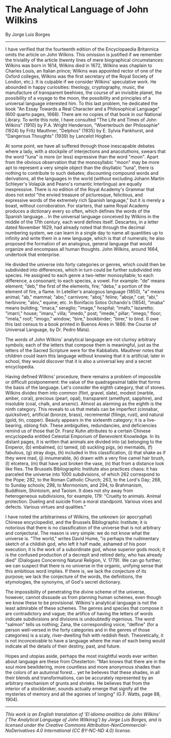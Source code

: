 # The Analytical Language of John Wilkins

By Jorge Luis Borges

---

I have verified that the fourteenth edition of the Encyclopaedia Britannica omits the article on John Wilkins. This omission is justified if we remember the triviality of the article (twenty lines of mere biographical circumstances: Wilkins was born in 1614, Wilkins died in 1672, Wilkins was chaplain to Charles Louis, an Italian prince; Wilkins was appointed rector of one of the Oxford colleges, Wilkins was the first secretary of the Royal Society of London, etc.). It is culpable if we consider Wilkins' speculative work. He abounded in happy curiosities: theology, cryptography, music, the manufacture of transparent beehives, the course of an invisible planet, the possibility of a voyage to the moon, the possibility and principles of a universal language interested him. To this last problem, he dedicated the book "An Essay Towards a Real Character and a Philosophical Language" (600 quarto pages, 1668). There are no copies of that book in our National Library. To write this note, I have consulted "The Life and Times of John Wilkins" (1910) by P.A. Wright Henderson, "Woerterbuch der Philosophie" (1924) by Fritz Mauthner, "Delphos" (1935) by E. Sylvia Pankhurst, and "Dangerous Thoughts" (1939) by Lancelot Hogben.

At some point, we have all suffered through those inescapable debates where a lady, with a stockpile of interjections and anacoluthons, swears that the word "luna" is more (or less) expressive than the word "moon". Apart from the obvious observation that the monosyllabic "moon" may be more apt to represent a very simple object than the disyllabic "luna", there is nothing to contribute to such debates; discounting compound words and derivations, all the languages in the world (without excluding Johann Martin Schleyer's Volapük and Peano's romantic Interlingua) are equally inexpressive. There is no edition of the Royal Academy's Grammar that does not extol "the envied treasure of picturesque, felicitous, and expressive words of the extremely rich Spanish language," but it is merely a boast, without corroboration. For starters, that same Royal Academy produces a dictionary every so often, which defines the words of the Spanish language... In the universal language conceived by Wilkins in the middle of the 17th century, each word defines itself. Descartes, in a letter dated November 1629, had already noted that through the decimal numbering system, we can learn in a single day to name all quantities up to infinity and write them in a new language, which is that of numerals; he also proposed the formation of an analogous, general language that would organize and encompass all human thoughts. John Wilkins, around 1664, undertook that enterprise.

He divided the universe into forty categories or genres, which could then be subdivided into differences, which in turn could be further subdivided into species. He assigned to each genre a two-letter monosyllable; to each difference, a consonant; to each species, a vowel. For example: "de" means element; "deb," the first of the elements, fire; "deba," a portion of the element of fire, a flame. In Letellier's analogous language (1850), "a" means animal; "ab," mammal; "abo," carnivore; "aboj," feline; "aboje," cat; "abi," herbivore; "abiv," equine; etc. In Bonifacio Sotos Ochando's (1854), "imaba" means building; "imaca," seraglio; "image," hospital; "imafo," lazaretto; "imarri," house; "imaru," villa; "imedo," post; "imede," pillar; "imego," floor; "imela," roof; "imogo," window; "bire," bookbinder; "birer," to bind. (I owe this last census to a book printed in Buenos Aires in 1886: the Course of Universal Language, by Dr. Pedro Mata).

The words of John Wilkins' analytical language are not clumsy arbitrary symbols; each of the letters that compose them is meaningful, just as the letters of the Sacred Scripture were for the Kabbalists. Mauthner notes that children could learn this language without knowing that it is artificial; later in school, they would discover that it is also a universal key and a secret encyclopedia.

Having defined Wilkins' procedure, there remains a problem of impossible or difficult postponement: the value of the quadragesimal table that forms the basis of the language. Let's consider the eighth category, that of stones. Wilkins divides them into common (flint, gravel, slate), modest (marble, amber, coral), precious (pearl, opal), transparent (amethyst, sapphire), and insoluble (coal, chalk, and arsenic). Almost as alarming as the eighth is the ninth category. This reveals to us that metals can be imperfect (cinnabar, quicksilver), artificial (bronze, brass), recremental (filings, rust), and natural (gold, tin, copper). Beauty appears in the sixteenth category; it is a live-bearing, oblong fish. These ambiguities, redundancies, and deficiencies remind us of those that Dr. Franz Kuhn attributes to a certain Chinese encyclopedia entitled Celestial Emporium of Benevolent Knowledge. In its distant pages, it is written that animals are divided into (a) belonging to the Emperor, (b) embalmed, (c) tamed, (d) suckling pigs, (e) mermaids, (f) fabulous, (g) stray dogs, (h) included in this classification, (i) that shake as if they were mad, (j) innumerable, (k) drawn with a very fine camel hair brush, (l) etcetera, (m) that have just broken the vase, (n) that from a distance look like flies. The Brussels Bibliographic Institute also practices chaos: it has parceled the universe into 1000 subdivisions, of which 262 correspond to the Pope; 282, to the Roman Catholic Church; 263, to the Lord's Day; 268, to Sunday schools; 298, to Mormonism, and 294, to Brahmanism, Buddhism, Shintoism, and Taoism. It does not shy away from heterogeneous subdivisions, for example, 179: "Cruelty to animals. Animal protection. Dueling and suicide from a moral standpoint. Various vices and defects. Various virtues and qualities."

I have noted the arbitrariness of Wilkins, the unknown (or apocryphal) Chinese encyclopedist, and the Brussels Bibliographic Institute; it is notorious that there is no classification of the universe that is not arbitrary and conjectural. The reason is very simple: we do not know what the universe is. "The world," writes David Hume, "is perhaps the rudimentary sketch of a childish god, who left it half made, ashamed of his poor execution; it is the work of a subordinate god, whose superior gods mock; it is the confused production of a decrepit and retired deity, who has already died" (Dialogues Concerning Natural Religion, V. 1779). We can go further; we can suspect that there is no universe in the organic, unifying sense that this ambitious word implies. If there is, we lack the conjecture of its purpose; we lack the conjecture of the words, the definitions, the etymologies, the synonyms, of God's secret dictionary.

The impossibility of penetrating the divine scheme of the universe, however, cannot dissuade us from planning human schemes, even though we know these to be provisional. Wilkins's analytical language is not the least admirable of these schemes. The genres and species that compose it are contradictory and vague; the artifice of having the letters of words indicate subdivisions and divisions is undoubtedly ingenious. The word "salmon" tells us nothing; Zana, the corresponding voice; "delfine" (for a person well-versed in the forty categories and in the genres of those categories) is a scaly, river-dwelling fish with reddish flesh. Theoretically, it is not inconceivable to have a language where the man of each being would indicate all the details of their destiny, past, and future.

Hopes and utopias aside, perhaps the most insightful words ever written about language are these from Chesterton: "Man knows that there are in the soul more bewildering, more countless and more anonymous shades than the colors of an autumnal forest... yet he believes that these shades, in all their blends and transformations, can be accurately represented by an arbitrary mechanism of grunts and shrieks. He believes that from the interior of a stockbroker, sounds actually emerge that signify all the mysteries of memory and all the agonies of longing" (G.F. Watts, page 88, 1904).

---

_This work is an English translation of 'El idioma analítico de John Wilkins' ('The Analytical Language of John Wilkinsg') by Jorge Luis Borges, and is licensed under the Creative Commons Attribution-NonCommercial-NoDerivatives 4.0 International (CC BY-NC-ND 4.0) license._

